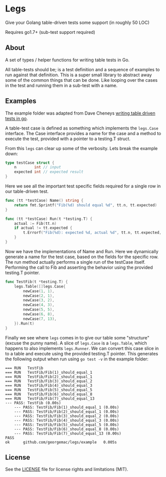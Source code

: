 Legs
====

Give your Golang table-driven tests some support (in roughly 50 LOC)

Requires go1.7+ (sub-test support required)

## About

A set of types / helper functions for writing table tests in Go.

All table-tests should be; is a test definition and a sequence of examples to run against that definition. This is a super small library to abstract away some of the common things that can be done. Like looping over the cases in the test and running them in a sub-test with a name.

## Examples

The example folder was adapted from Dave Cheneys [writing table driven tests in go](https://dave.cheney.net/2013/06/09/writing-table-driven-tests-in-go).

A table-test case is defined as something which implements the `legs.Case` interface. The Case interface provides a name for the case and a method to execute the test, provided with a pointer to a testing.T struct. 

From this `legs` can clear up some of the verbosity. Lets break the example down:

```go
type testCase struct {
	n        int // input
	expected int // expected result
}
```

Here we see all the important test specific fields required for a single row in our table-driven test.

```go
func (tt *testCase) Name() string {
	return fmt.Sprintf("Fib(%d) should equal %d", tt.n, tt.expected)
}

func (tt *testCase) Run(t *testing.T) {
	actual := Fib(tt.n)
	if actual != tt.expected {
		t.Errorf("Fib(%d): expected %d, actual %d", tt.n, tt.expected, actual)
	}
}
```

Now we have the implementations of Name and Run. Here we dynamically generate a name for the test case, based on the fields for the specific row. The run method actually performs a single run of the testCase itself. Performing the call to Fib and asserting the behavior using the provided testing.T pointer.

```go
func TestFib(t *testing.T) {
	legs.Table([]legs.Case{
		newCase(1, 1),
		newCase(2, 1),
		newCase(3, 2),
		newCase(4, 3),
		newCase(5, 5),
		newCase(6, 8),
		newCase(7, 13),
	}).Run(t)
}
```

Finally we see where `legs` comes in to give our table some "structure" (excuse the punny name). A slice of `legs.Case` is a `legs.Table`, which happens to also implements `legs.Runner`. We can convert this case slice in to a table and execute using the provided testing.T pointer. This generates the following output when run using `go test -v` in the example folder:

```
=== RUN   TestFib
=== RUN   TestFib/Fib(1)_should_equal_1
=== RUN   TestFib/Fib(2)_should_equal_1
=== RUN   TestFib/Fib(3)_should_equal_2
=== RUN   TestFib/Fib(4)_should_equal_3
=== RUN   TestFib/Fib(5)_should_equal_5
=== RUN   TestFib/Fib(6)_should_equal_8
=== RUN   TestFib/Fib(7)_should_equal_13
--- PASS: TestFib (0.00s)
    --- PASS: TestFib/Fib(1)_should_equal_1 (0.00s)
    --- PASS: TestFib/Fib(2)_should_equal_1 (0.00s)
    --- PASS: TestFib/Fib(3)_should_equal_2 (0.00s)
    --- PASS: TestFib/Fib(4)_should_equal_3 (0.00s)
    --- PASS: TestFib/Fib(5)_should_equal_5 (0.00s)
    --- PASS: TestFib/Fib(6)_should_equal_8 (0.00s)
    --- PASS: TestFib/Fib(7)_should_equal_13 (0.00s)
PASS
ok  	github.com/georgemac/legs/example	0.005s
```

## License

See the [LICENSE](LICENSE.md) file for license rights and limitations (MIT).
